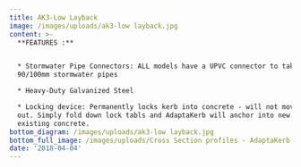 ```yaml
---
title: AK3-Low Layback
image: /images/uploads/ak3-low layback.jpg
content: >-
  **FEATURES :**


  * Stormwater Pipe Connectors: ALL models have a UPVC connector to take either
  90/100mm stormwater pipes

  * Heavy-Duty Galvanized Steel

  * Locking device: Permanently locks kerb into concrete - will not move or pop
  out. Simply fold down lock tabls and AdaptaKerb will anchor into new or
  existing concrete.
bottom_diagram: /images/uploads/ak3-low layback.jpg
bottom_full_image: /images/uploads/Cross Section profiles - AdaptaKerb-large.png
date: '2018-04-04'
---
```


